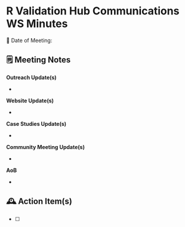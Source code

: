 # R Validation Hub Communications WS Minutes

📅 Date of Meeting:

## 🗒️ Meeting Notes

**Outreach Update(s)**

-   

**Website Update(s)**

-   

**Case Studies Update(s)**

-   

**Community Meeting Update(s)**

-   

**AoB**

-   

## 🕰️ Action Item(s)

-   [ ]
